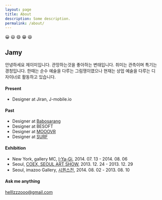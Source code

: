 ```yaml
---
layout: page
title: About
description: Some description.
permalink: /about/
---
```


<!-- <img itemprop="image" class="img-rounded" src="#" alt="jamy"> -->
😀 😃 😄 😁 😆
## Jamy 
안녕하세요 제이미입니다. 
관망하는것을 좋아하는 변태입니다.
취미는 관측이며 특기는 경청입니다.
한때는 순수 예술을 다루는 그림쟁이였으나 현재는 상업 예술을 다루는 디자이너로 활동하고 있습니다.

#### Present 
- Designer at Jiran, J-mobile.io

#### Past
- Designer at [Babosarang](http://www.babosarang.co.kr/)
- Designer at BESOFT
- Designer at [MOOOVR](http://mooovr.com/)
- Designer at [SURF](https://play.google.com/store/apps/developer?id=SURF+Inc.)


#### Exhibition
- New York, gallery MC, [I-Ya-Gi](http://www.gallerymc.org/h/i-ya-gi-that-connote-you-and-me/), 2014. 07. 13 - 2014. 08. 06
- Seoul, [COEX, SEOUL ART SHOW](http://seoulartshow.com/n_sub02/2014_02_01.php), 2013. 12. 24 - 2013. 12. 29
- Seoul, imazoo Gallery, [시퀀스전](http://www.imazoo.com/index.htm), 2014. 08. 02 - 2013. 08. 10


#### Ask me anything
helllzzzooo@gmail.com
